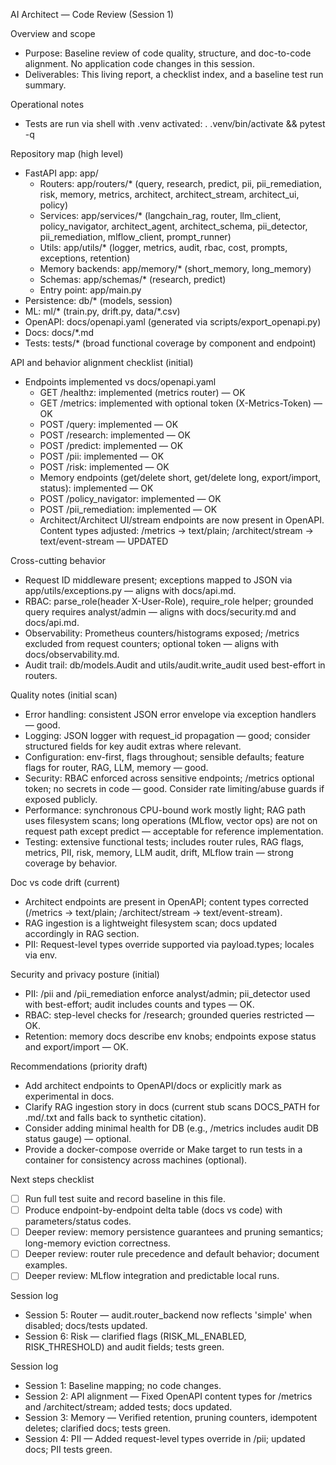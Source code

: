 AI Architect — Code Review (Session 1)

Overview and scope
- Purpose: Baseline review of code quality, structure, and doc-to-code alignment. No application code changes in this session.
- Deliverables: This living report, a checklist index, and a baseline test run summary.

Operational notes
- Tests are run via shell with .venv activated: . .venv/bin/activate && pytest -q

Repository map (high level)
- FastAPI app: app/
  - Routers: app/routers/* (query, research, predict, pii, pii_remediation, risk, memory, metrics, architect, architect_stream, architect_ui, policy)
  - Services: app/services/* (langchain_rag, router, llm_client, policy_navigator, architect_agent, architect_schema, pii_detector, pii_remediation, mlflow_client, prompt_runner)
  - Utils: app/utils/* (logger, metrics, audit, rbac, cost, prompts, exceptions, retention)
  - Memory backends: app/memory/* (short_memory, long_memory)
  - Schemas: app/schemas/* (research, predict)
  - Entry point: app/main.py
- Persistence: db/* (models, session)
- ML: ml/* (train.py, drift.py, data/*.csv)
- OpenAPI: docs/openapi.yaml (generated via scripts/export_openapi.py)
- Docs: docs/*.md
- Tests: tests/* (broad functional coverage by component and endpoint)

API and behavior alignment checklist (initial)
- Endpoints implemented vs docs/openapi.yaml
  - GET /healthz: implemented (metrics router) — OK
  - GET /metrics: implemented with optional token (X-Metrics-Token) — OK
  - POST /query: implemented — OK
  - POST /research: implemented — OK
  - POST /predict: implemented — OK
  - POST /pii: implemented — OK
  - POST /risk: implemented — OK
  - Memory endpoints (get/delete short, get/delete long, export/import, status): implemented — OK
  - POST /policy_navigator: implemented — OK
  - POST /pii_remediation: implemented — OK
  - Architect/Architect UI/stream endpoints are now present in OpenAPI. Content types adjusted: /metrics -> text/plain; /architect/stream -> text/event-stream — UPDATED

Cross-cutting behavior
- Request ID middleware present; exceptions mapped to JSON via app/utils/exceptions.py — aligns with docs/api.md.
- RBAC: parse_role(header X-User-Role), require_role helper; grounded query requires analyst/admin — aligns with docs/security.md and docs/api.md.
- Observability: Prometheus counters/histograms exposed; /metrics excluded from request counters; optional token — aligns with docs/observability.md.
- Audit trail: db/models.Audit and utils/audit.write_audit used best-effort in routers.

Quality notes (initial scan)
- Error handling: consistent JSON error envelope via exception handlers — good.
- Logging: JSON logger with request_id propagation — good; consider structured fields for key audit extras where relevant.
- Configuration: env-first, flags throughout; sensible defaults; feature flags for router, RAG, LLM, memory — good.
- Security: RBAC enforced across sensitive endpoints; /metrics optional token; no secrets in code — good. Consider rate limiting/abuse guards if exposed publicly.
- Performance: synchronous CPU-bound work mostly light; RAG path uses filesystem scans; long operations (MLflow, vector ops) are not on request path except predict — acceptable for reference implementation.
- Testing: extensive functional tests; includes router rules, RAG flags, metrics, PII, risk, memory, LLM audit, drift, MLflow train — strong coverage by behavior.

Doc vs code drift (current)
- Architect endpoints are present in OpenAPI; content types corrected (/metrics -> text/plain; /architect/stream -> text/event-stream).
- RAG ingestion is a lightweight filesystem scan; docs updated accordingly in RAG section.
- PII: Request-level types override supported via payload.types; locales via env.

Security and privacy posture (initial)
- PII: /pii and /pii_remediation enforce analyst/admin; pii_detector used with best-effort; audit includes counts and types — OK.
- RBAC: step-level checks for /research; grounded queries restricted — OK.
- Retention: memory docs describe env knobs; endpoints expose status and export/import — OK.



Recommendations (priority draft)
- Add architect endpoints to OpenAPI/docs or explicitly mark as experimental in docs.
- Clarify RAG ingestion story in docs (current stub scans DOCS_PATH for .md/.txt and falls back to synthetic citation).
- Consider adding minimal health for DB (e.g., /metrics includes audit DB status gauge) — optional.
- Provide a docker-compose override or Make target to run tests in a container for consistency across machines (optional).

Next steps checklist
- [ ] Run full test suite and record baseline in this file.
- [ ] Produce endpoint-by-endpoint delta table (docs vs code) with parameters/status codes.
- [ ] Deeper review: memory persistence guarantees and pruning semantics; long-memory eviction correctness.
- [ ] Deeper review: router rule precedence and default behavior; document examples.
- [ ] Deeper review: MLflow integration and predictable local runs.

Session log
- Session 5: Router — audit.router_backend now reflects 'simple' when disabled; docs/tests updated.
- Session 6: Risk — clarified flags (RISK_ML_ENABLED, RISK_THRESHOLD) and audit fields; tests green.

Session log
- Session 1: Baseline mapping; no code changes.
- Session 2: API alignment — Fixed OpenAPI content types for /metrics and /architect/stream; added tests; docs updated.
- Session 3: Memory — Verified retention, pruning counters, idempotent deletes; clarified docs; tests green.
- Session 4: PII — Added request-level types override in /pii; updated docs; PII tests green.

